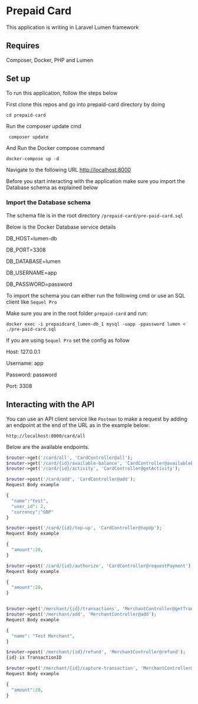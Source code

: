 # Prepaid Card
This application is writing in Laravel Lumen framework

## Requires
Composer, Docker, PHP and Lumen

## Set up
To run this application, follow the steps below

First clone this repos and go into prepaid-card directory by doing
```shell
cd prepaid-card
```

Run the composer update cmd

```shell
 composer update
```

And Run the Docker compose command

```shell
docker-compose up -d
```

Navigate to the following URL
[http://localhost:8000](http://localhost:8000)

Before you start interacting with the application make sure you import the Database schema as explained below

### Import the Database schema
The schema file is in the root directory `/prepaid-card/pre-paid-card.sql`

Below is the Docker Database service details

DB_HOST=lumen-db

DB_PORT=3308

DB_DATABASE=lumen

DB_USERNAME=app

DB_PASSWORD=password

To import the schema you can either run the following cmd or use an SQL client like `Sequel Pro`

Make sure you are in the root folder `prepaid-card` and run:

```shell
docker exec -i prepaidcard_lumen-db_1 mysql -uapp -ppassword lumen < ./pre-paid-card.sql
```

If you are using `Sequel Pro` set the config as follow

Host: 127.0.0.1

Username: app

Password: password

Port: 3308


## Interacting with the API

You can use an API client service like `Postman` to make a request 
by adding an endpoint at the end of the URL as in the example below:

`http://localhost:8000/card/all`

Below are the available endpoints.

```php
$router->get('/card/all', 'CardController@all');
$router->get('/card/{id}/available-balance', 'CardController@availableBalance');
$router->get('/card/{id}/activity', 'CardController@getActivity');

$router->post('/card/add', 'CardController@add');
Request Body example

{
  "name":"test",
  "user_id": 2,
  "currency":"GBP"
}

$router->post('/card/{id}/top-up', 'CardController@topUp');
Request Body example

{
  "amount":20,
}

$router->post('/card/{id}/authorize', 'CardController@requestPayment');
Request Body example

{
  "amount":20,
}


$router->get('/merchant/{id}/transactions', 'MerchantController@getTransactions');
$router->post('/merchant/add', 'MerchantController@add');
Request Body example

{
  "name": "Test Merchant",
}

$router->post('/merchant/{id}/refund', 'MerchantController@refund');
{id} is TransactionID

$router->put('/merchant/{id}/capture-transaction', 'MerchantController@capture');
Request Body example

{
  "amount":20,
}

```